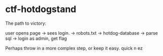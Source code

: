 # ctf-hotdogstand


The path to victory:

user opens page -> sees login. -> robots.txt -> hotdog-database -> parse sql -> login as admin, get flag

Perhaps throw in a more complex step, or keep it easy. quick n ez
